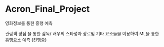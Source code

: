 # Acron_Final_Project
영화정보를 통한 흥행 예측


관람객 평점 을 통한 감독/ 배우의 스타성과 장르및 기타 요소들을 이용하여
ML을 통한 흥행요소 예측 (진행중)
